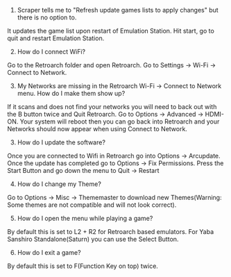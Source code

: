 1. Scraper tells me to "Refresh update games lists to apply changes" but there is no option to. 

It updates the game list upon restart of Emulation Station. Hit start, go to quit and restart Emulation Station.

2. How do I connect WiFi?

Go to the Retroarch folder and open Retroarch. Go to Settings -> Wi-Fi -> Connect to Network. 

3. My Networks are missing in the Retroarch Wi-Fi -> Connect to Network menu. How do I make them show up?

If it scans and does not find your networks you will need to back out with the B button twice and Quit Retroarch. Go to Options -> Advanced -> HDMI-ON. Your system will reboot then you can go back into Retroarch and your Networks should now appear when using Connect to Network.

3. How do I update the software?

Once you are connected to Wifi in Retroarch go into Options -> Arcupdate. Once the update has completed go to Options -> Fix Permissions. Press the Start Button and go down the menu to Quit -> Restart

4. How do I change my Theme?

Go to Options -> Misc -> Thememaster to download new Themes(Warning: Some themes are not compatible and will not look correct).

5. How do I open the menu while playing a game?

By default this is set to L2 + R2 for Retroarch based emulators. For Yaba Sanshiro Standalone(Saturn) you can use the Select Button.

6. How do I exit a game?

By default this is set to F(Function Key on top) twice.
